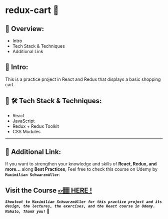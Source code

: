 # redux-cart 🛒

## 📣 Overview:

- Intro
- Tech Stack & Techniques
- Additional Link

## 🔎 Intro:

This is a practice project in React and Redux that displays a basic shopping cart.

## 🧰 🛠️ Tech Stack & Techniques:

- React
- JavaScript
- Redux + Redux Toolkit
- CSS Modules

---

## 🔗 Additional Link:

If you want to strengthen your knowledge and skills of **React, Redux, and more...** along **Best Practices**, Feel free to check this course on Udemy by **`Maximilian Schwarzmüller`**:

## Visit the Course [&#128073;&#127997; **HERE !**](https://www.udemy.com/course/react-the-complete-guide-incl-redux/)

**_`Shoutout to Maximilian Schwarzmüller for this practice project and its design, the lectures, the exercises, and the React course in Udemy. Mahalo, Thank you!`_** 🌺

